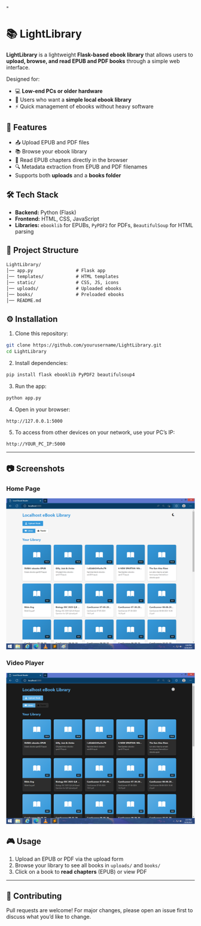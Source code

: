 "
# 📚 LightLibrary  

**LightLibrary** is a lightweight **Flask-based ebook library** that allows users to **upload, browse, and read EPUB and PDF books** through a simple web interface.  

Designed for:  
- 💻 **Low-end PCs or older hardware**  
- 📖 Users who want a **simple local ebook library**  
- ⚡ Quick management of ebooks without heavy software  

## 🚀 Features  
- 📤 Upload EPUB and PDF files  
- 📚 Browse your ebook library  
- 📖 Read EPUB chapters directly in the browser  
- 🔍 Metadata extraction from EPUB and PDF filenames  
- Supports both **uploads** and a **books folder**  

## 🛠️ Tech Stack  
- **Backend:** Python (Flask)  
- **Frontend:** HTML, CSS, JavaScript  
- **Libraries:** `ebooklib` for EPUBs, `PyPDF2` for PDFs, `BeautifulSoup` for HTML parsing  

## 📂 Project Structure  
```
LightLibrary/
│── app.py                # Flask app
│── templates/            # HTML templates
│── static/               # CSS, JS, icons
│── uploads/              # Uploaded ebooks
│── books/                # Preloaded ebooks
│── README.md
```

## ⚙️ Installation  

1. Clone this repository:  
```bash
git clone https://github.com/yourusername/LightLibrary.git
cd LightLibrary
```

2. Install dependencies:  
```bash
pip install flask ebooklib PyPDF2 beautifulsoup4
```

3. Run the app:  
```bash
python app.py
```

4. Open in your browser:  
```
http://127.0.0.1:5000
```

5. To access from other devices on your network, use your PC’s IP:  
```
http://YOUR_PC_IP:5000
```

---

## 📷 Screenshots 

### Home Page
![Light Mode](screenshots/LightMode.png)

### Video Player
![Dark Mode](screenshots/DarkMode.png)


## 🎮 Usage  

1. Upload an EPUB or PDF via the upload form  
2. Browse your library to see all books in `uploads/` and `books/`  
3. Click on a book to **read chapters** (EPUB) or view PDF  

---

## 🤝 Contributing  
Pull requests are welcome! For major changes, please open an issue first to discuss what you’d like to change.  


